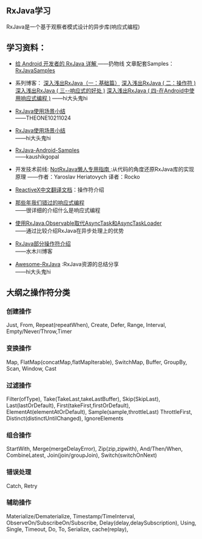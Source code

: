 ## RxJava学习

RxJava是一个基于观察者模式设计的异步库(响应式编程)

## 学习资料：

- [给 Android 开发者的 RxJava 详解 ](http://gank.io/post/560e15be2dca930e00da1083) 
——扔物线
文章配套Samples：[RxJavaSamples](https://github.com/rengwuxian/RxJavaSamples)

- 系列博客：
 [深入浅出RxJava（一：基础篇）](http://blog.csdn.net/lzyzsd/article/details/41833541)
 [深入浅出RxJava ( 二：操作符 )](http://blog.csdn.net/lzyzsd/article/details/44094895)
 [深入浅出RxJava ( 三--响应式的好处 )](http://blog.csdn.net/lzyzsd/article/details/44891933)
 [深入浅出RxJava ( 四-在Android中使用响应式编程 )](http://blog.csdn.net/lzyzsd/article/details/45033611)
——hi大头鬼hi

- [RxJava使用场景小结](http://blog.csdn.net/theone10211024/article/details/50435325)                                        
——THEONE10211024

- [RxJava使用场景小结 ](http://blog.csdn.net/lzyzsd/article/details/50120801)                                       
——hi大头鬼hi

- [RxJava-Android-Samples ](https://github.com/kaushikgopal/RxJava-Android-Samples)                             
——kaushikgopal

- 开发技术前线:
[NotRxJava懒人专用指南 ](http://www.devtf.cn/?p=323):从代码的角度还原RxJava库的实现原理
——作者：Yaroslav Heriatovych  译者：Rocko  

- [ReactiveX中文翻译文档](https://mcxiaoke.gitbooks.io/rxdocs/content/index.html)：操作符介绍

- [那些年我们错过的响应式编程](http://www.devtf.cn/?p=174)        
——很详细的介绍什么是响应式编程

- [使用RxJava.Observable取代AsyncTask和AsyncTaskLoader](http://www.devtf.cn/?p=114)    
——通过比较介绍RxJava在异步处理上的优势

- [RxJava部分操作符介绍 ](http://mushuichuan.com/tags/RxJava/)       
——水木川博客

- [Awesome-RxJava](https://github.com/lzyzsd/Awesome-RxJava) :RxJava资源的总结分享              
——hi大头鬼hi 
    
## 大纲之操作符分类

### 创建操作

Just,
From,
Repeat(repeatWhen),
Create,
Defer,
Range,
Interval,
Empty/Never/Throw,Timer

### 变换操作

Map,
FlatMap(concatMap,flatMapIterable),
SwitchMap,
Buffer,
GroupBy,
Scan,
Window,
Cast

### 过滤操作

Filter(ofType),
Take(TakeLast,takeLastBuffer),
Skip(SkipLast),
Last(lastOrDefault),
First(takeFirst,firstOrDefault),
ElementAt(elementAtOrDefault),
Sample(sample,throttleLast)
ThrottleFirst,
Distinct(distinctUntilChanged),
IgnoreElements

### 组合操作
  
StartWith,
Merge(mergeDelayError),
Zip(zip,zipwith),
And/Then/When,
CombineLatest,
Join(join/groupJoin),
Switch(switchOnNext)

### 错误处理

Catch,
Retry 

### 辅助操作

Materialize/Dematerialize,
Timestamp/TimeInterval,
ObserveOn/SubscribeOn/Subscribe,
Delay(delay,delaySubscription),
Using,
Single,
Timeout,
Do,
To,
Serialize,
cache(replay),

